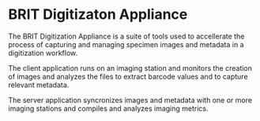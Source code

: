 # BRIT Digitizaton Appliance

The BRIT Digitization Appliance is a suite of tools used to accellerate the process of capturing and managing specimen images and metadata in a digitization workflow.

The client application runs on an imaging station and monitors the creation of images and analyzes the files to extract barcode values and to capture relevant metadata.

The server application syncronizes images and metadata with one or more imaging stations and compiles and analyzes imaging metrics.
